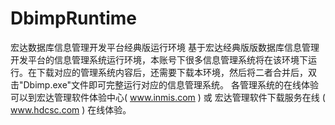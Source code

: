 # DbimpRuntime
宏达数据库信息管理开发平台经典版运行环境
基于宏达经典版版数据库信息管理开发平台的信息管理系统运行环境，本账号下很多信息管理系统将在该环境下运行。在下载对应的管理系统内容后，还需要下载本环境，然后将二者合并后，双击"Dbimp.exe"文件即可完整运行对应的信息管理系统。
各管理系统的在线体验可以到宏达管理软件体验中心( www.inmis.com ) 或 宏达管理软件下载服务在线 ( www.hdcsc.com ) 在线体验。
